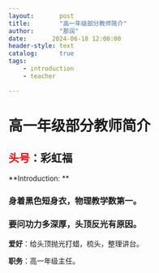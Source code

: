 ```yaml
---
layout:       post
title:        "高一年级部分教师简介"
author:       "那润"
date:       2024-06-18 12:00:00
header-style: text
catalog:      true
tags:
    - introduction
    - teacher

---
```


# 高一年级部分教师简介


## <font color=red>头号</font>：彩虹福

**Introduction: ** 

### 身着黑色短身衣，物理教学数第一。

### 要问功力多深厚，头顶反光有原因。

**爱好**：给头顶抛光打蜡，梳头，整理讲台。

**职务**：高一年级主任。





​								
